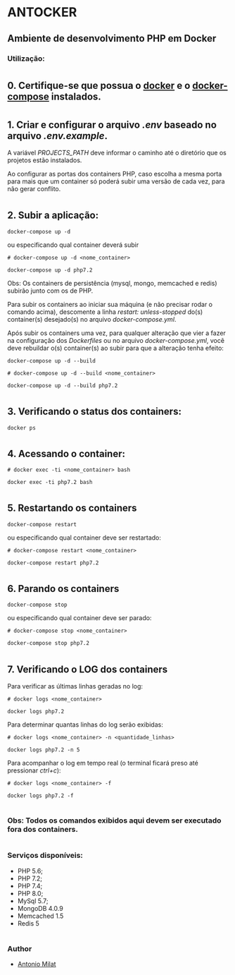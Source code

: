 # ANTOCKER

## Ambiente de desenvolvimento PHP em Docker

### Utilização:

#

## 0. Certifique-se que possua o [docker](https://docs.docker.com/engine/install/ubuntu/) e o [docker-compose](https://docs.docker.com/compose/install/) instalados.

#

## 1. Criar e configurar o arquivo *.env* baseado no arquivo *.env.example*.

A variável *PROJECTS_PATH* deve informar o caminho até o diretório que os projetos estão instalados.

Ao configurar as portas dos containers PHP, caso escolha a mesma porta para mais que um container só poderá subir uma versão de cada vez, para não gerar conflito.

#

## 2. Subir a aplicação:

```
docker-compose up -d
```

ou especificando qual container deverá subir

```
# docker-compose up -d <nome_container>

docker-compose up -d php7.2
```
Obs: Os containers de persistência (mysql, mongo, memcached e redis) subirão junto com os de PHP.

Para subir os containers ao iniciar sua máquina (e não precisar rodar o comando acima), descomente a linha *restart: unless-stopped* do(s) container(s) desejado(s) no arquivo *docker-compose.yml*.

Após subir os containers uma vez, para qualquer alteração que vier a fazer na configuração dos *Dockerfiles* ou no arquivo *docker-compose.yml*, você deve rebuildar o(s) container(s) ao subir para que a alteração tenha efeito:

```
docker-compose up -d --build

# docker-compose up -d --build <nome_container>

docker-compose up -d --build php7.2
```

#

## 3. Verificando o status dos containers:
```
docker ps
```

#

## 4. Acessando o container:
```
# docker exec -ti <nome_container> bash

docker exec -ti php7.2 bash
```
#

## 5. Restartando os containers
```
docker-compose restart
```

ou especificando qual container deve ser restartado:

```
# docker-compose restart <nome_container>

docker-compose restart php7.2
```

#

## 6. Parando os containers
```
docker-compose stop
```

ou especificando qual container deve ser parado:

```
# docker-compose stop <nome_container>

docker-compose stop php7.2
```

#

## 7. Verificando o LOG dos containers

Para verificar as últimas linhas geradas no log:

```
# docker logs <nome_container>

docker logs php7.2
```

Para determinar quantas linhas do log serão exibidas:

```
# docker logs <nome_container> -n <quantidade_linhas>

docker logs php7.2 -n 5
```

Para acompanhar o log em tempo real (o terminal ficará preso até pressionar *ctrl+c*):

```
# docker logs <nome_container> -f

docker logs php7.2 -f
```

#

### Obs: Todos os comandos exibidos aqui devem ser executado fora dos containers.

#

### Serviços disponíveis:

- PHP 5.6;
- PHP 7.2;
- PHP 7.4;
- PHP 8.0;
- MySql 5.7;
- MongoDB 4.0.9
- Memcached 1.5
- Redis 5

#

### Author
- [Antonio Milat](https://github.com/milat)